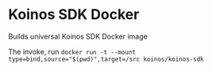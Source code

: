 # Koinos SDK Docker

Builds universal Koinos SDK Docker image

The invoke, run `docker run -t --mount type=bind,source="$(pwd)",target=/src koinos/koinos-sdk`
